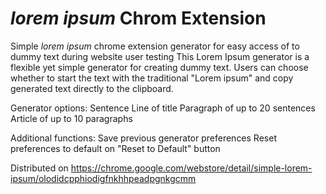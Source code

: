 # _lorem ipsum_ Chrom Extension

Simple _lorem ipsum_ chrome extension generator for easy access of to dummy text during website user testing
This Lorem Ipsum generator is a flexible yet simple generator for creating dummy text. Users can choose whether to start the text with the traditional "Lorem ipsum" and copy generated text directly to the clipboard.

Generator options:
Sentence
Line of title
Paragraph of up to 20 sentences
Article of up to 10 paragraphs

Additional functions:
Save previous generator preferences
Reset preferences to default on "Reset to Default" button

Distributed on https://chrome.google.com/webstore/detail/simple-lorem-ipsum/olodidcpphiodigfnkhhpeadpgnkgcmm
